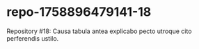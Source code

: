 # repo-1758896479141-18
Repository #18: Causa tabula antea explicabo pecto utroque cito perferendis ustilo.
